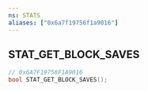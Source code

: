 ```yaml
---
ns: STATS
aliases: ["0x6a7f19756f1a9016"]
---
```

## STAT_GET_BLOCK_SAVES

```c
// 0x6A7F19756F1A9016
bool STAT_GET_BLOCK_SAVES();
```
